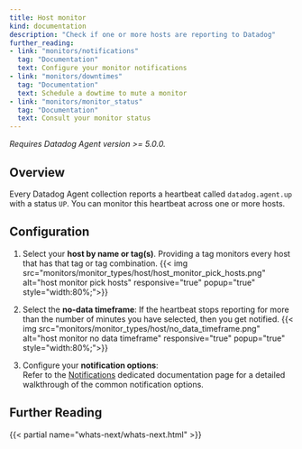 ```yaml
---
title: Host monitor
kind: documentation
description: "Check if one or more hosts are reporting to Datadog"
further_reading:
- link: "monitors/notifications"
  tag: "Documentation"
  text: Configure your monitor notifications
- link: "monitors/downtimes"
  tag: "Documentation"
  text: Schedule a dowtime to mute a monitor
- link: "monitors/monitor_status"
  tag: "Documentation"
  text: Consult your monitor status
---
```


*Requires Datadog Agent version >= 5.0.0.*

## Overview

Every Datadog Agent collection reports a heartbeat called `datadog.agent.up`
with a status `UP`. You can monitor this heartbeat across one or more hosts.

## Configuration

1. Select your **host by name or tag(s)**. Providing a tag monitors every host that has that tag or tag combination.
    {{< img src="monitors/monitor_types/host/host_monitor_pick_hosts.png" alt="host monitor pick hosts" responsive="true" popup="true" style="width:80%;">}}

2. Select the **no-data timeframe**: If the heartbeat stops reporting for more than the number of minutes you have selected, then you get notified.
    {{< img src="monitors/monitor_types/host/no_data_timeframe.png" alt="host monitor no data timeframe" responsive="true" popup="true" style="width:80%;">}}

3. Configure your **notification options**:  
    Refer to the [Notifications][1] dedicated documentation page for a detailed walkthrough of the common notification options.

## Further Reading 
{{< partial name="whats-next/whats-next.html" >}}

[1]: /monitors/notifications
